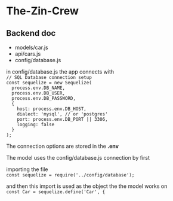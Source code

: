 # The-Zin-Crew

## Backend doc
- models/car.js
- api/cars.js
- config/database.js

in config/database.js the app connects with  
`// SQL Database connection setup`  
`const sequelize = new Sequelize(`  
`  process.env.DB_NAME,`  
`  process.env.DB_USER,`  
`  process.env.DB_PASSWORD,`  
`  {`  
`    host: process.env.DB_HOST,`  
`    dialect: 'mysql', // or 'postgres'`  
`    port: process.env.DB_PORT || 3306,`  
`    logging: false`  
`  }`  
`);`

The connection options are stored in the **.env**

The model uses the config/database.js connection by first

importing the file  
`const sequelize = require('../config/database');`  

and then this import is used as the object the the model works on  
`const Car = sequelize.define('Car', {`